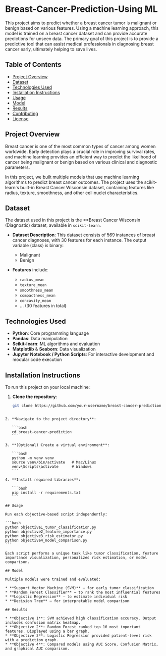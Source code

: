 # Breast-Cancer-Prediction-Using ML

This project aims to predict whether a breast cancer tumor is malignant or benign based on various features. Using a machine learning approach, this model is trained on a breast cancer dataset and can provide accurate predictions for unseen data. The primary goal of this project is to provide a predictive tool that can assist medical professionals in diagnosing breast cancer early, ultimately helping to save lives.

 ## Table of Contents

* [Project Overview](#project-overview)
* [Dataset](#dataset)
* [Technologies Used](#technologies-used)
* [Installation Instructions](#installation-instructions)
* [Usage](#usage)
* [Model](#model)
* [Results](#results)
* [Contributing](#contributing)
* [License](#license)

## Project Overview

Breast cancer is one of the most common types of cancer among women worldwide. Early detection plays a crucial role in improving survival rates, and machine learning provides an efficient way to predict the likelihood of cancer being malignant or benign based on various clinical and diagnostic parameters.

In this project, we built multiple models that use machine learning algorithms to predict breast cancer outcomes. The project uses the scikit-learn's built-in Breast Cancer Wisconsin dataset, containing features like radius, texture, smoothness, and other cell nuclei characteristics.

## Dataset

The dataset used in this project is the **Breast Cancer Wisconsin (Diagnostic) dataset, available in `scikit-learn`.

* **Dataset Description**: This dataset consists of 569 instances of breast cancer diagnoses, with 30 features for each instance. The output variable (class) is binary:
  * Malignant
  * Benign

* **Features** include:
  * `radius_mean`
  * `texture_mean`
  * `smoothness_mean`
  * `compactness_mean`
  * `concavity_mean`
  * ... (30 features in total)

## Technologies Used

* **Python**: Core programming language
* **Pandas**: Data manipulation
* **Scikit-learn**: ML algorithms and evaluation
* **Matplotlib** & **Seaborn**: Data visualization
* **Jupyter Notebook / Python Scripts**: For interactive development and modular code execution

## Installation Instructions

To run this project on your local machine:

1. **Clone the repository**:

   ```bash
   git clone https://github.com/your-username/breast-cancer-prediction.git
````

2. **Navigate to the project directory**:

   ```bash
   cd breast-cancer-prediction
   ```

3. **(Optional) Create a virtual environment**:

   ```bash
   python -m venv venv
   source venv/bin/activate   # Mac/Linux
   venv\Scripts\activate      # Windows
   ```

4. **Install required libraries**:

   ```bash
   pip install -r requirements.txt
   ```

## Usage

Run each objective-based script independently:

```bash
python objective1_tumor_classification.py
python objective2_feature_importance.py
python objective3_risk_estimator.py
python objective4_model_comparison.py
```

Each script performs a unique task like tumor classification, feature importance visualization, personalized risk estimation, or model comparison.

## Model

Multiple models were trained and evaluated:

* **Support Vector Machine (SVM)** – for early tumor classification
* **Random Forest Classifier** – to rank the most influential features
* **Logistic Regression** – to estimate individual risk
* **Decision Tree** – for interpretable model comparison

## Results

* **Objective 1**: SVM achieved high classification accuracy. Output includes confusion matrix heatmap.
* **Objective 2**: Random Forest ranked top 10 most important features. Displayed using a bar graph.
* **Objective 3**: Logistic Regression provided patient-level risk with a prediction graph.
* **Objective 4**: Compared models using AUC Score, Confusion Matrix, and graphical AUC comparison.
